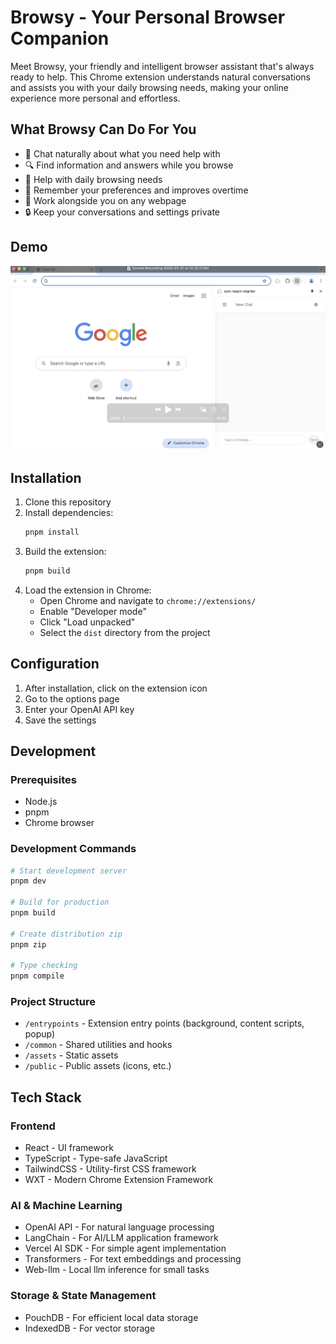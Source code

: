 # Browsy - Your Personal Browser Companion

Meet Browsy, your friendly and intelligent browser assistant that's always ready to help. This Chrome extension understands natural conversations and assists you with your daily browsing needs, making your online experience more personal and effortless.

## What Browsy Can Do For You

- 💬 Chat naturally about what you need help with
- 🔍 Find information and answers while you browse
- 🎯 Help with daily browsing needs
- 🧠 Remember your preferences and improves overtime
- 🤝 Work alongside you on any webpage
- 🔒 Keep your conversations and settings private

## Demo
[![Watch the video](./doc_assets/thumbnail.png)](./doc_assets/demo.mp4)

## Installation

1. Clone this repository
2. Install dependencies:
   ```bash
   pnpm install
   ```
3. Build the extension:
   ```bash
   pnpm build
   ```
4. Load the extension in Chrome:
   - Open Chrome and navigate to `chrome://extensions/`
   - Enable "Developer mode"
   - Click "Load unpacked"
   - Select the `dist` directory from the project

## Configuration

1. After installation, click on the extension icon
2. Go to the options page
3. Enter your OpenAI API key
4. Save the settings

## Development
### Prerequisites

- Node.js
- pnpm
- Chrome browser

### Development Commands

```bash
# Start development server
pnpm dev

# Build for production
pnpm build

# Create distribution zip
pnpm zip

# Type checking
pnpm compile
```

### Project Structure

- `/entrypoints` - Extension entry points (background, content scripts, popup)
- `/common` - Shared utilities and hooks
- `/assets` - Static assets
- `/public` - Public assets (icons, etc.)

## Tech Stack

### Frontend
- React - UI framework
- TypeScript - Type-safe JavaScript
- TailwindCSS - Utility-first CSS framework
- WXT - Modern Chrome Extension Framework

### AI & Machine Learning
- OpenAI API - For natural language processing
- LangChain - For AI/LLM application framework
- Vercel AI SDK - For simple agent implementation
- Transformers - For text embeddings and processing
- Web-llm - Local llm inference for small tasks

### Storage & State Management
- PouchDB - For efficient local data storage
- IndexedDB - For vector storage

